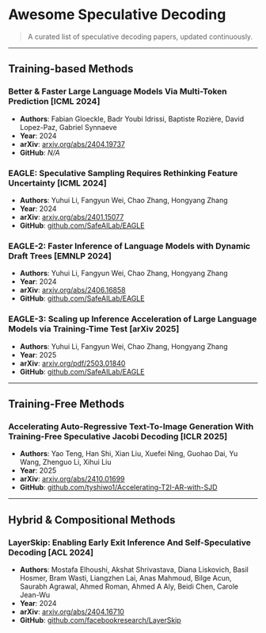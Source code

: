 # Awesome Speculative Decoding

> A curated list of speculative decoding papers, updated continuously.

---

## Training-based Methods

### Better & Faster Large Language Models Via Multi-Token Prediction [ICML 2024]

- **Authors**: Fabian Gloeckle, Badr Youbi Idrissi, Baptiste Rozière, David Lopez-Paz, Gabriel Synnaeve
- **Year**: 2024
- **arXiv**: [arxiv.org/abs/2404.19737](https://arxiv.org/abs/2404.19737)
- **GitHub**: *N/A*

### EAGLE: Speculative Sampling Requires Rethinking Feature Uncertainty [ICML 2024]

- **Authors**: Yuhui Li, Fangyun Wei, Chao Zhang, Hongyang Zhang
- **Year**: 2024
- **arXiv**: [arxiv.org/abs/2401.15077](https://arxiv.org/abs/2401.15077)
- **GitHub**: [github.com/SafeAILab/EAGLE](https://github.com/SafeAILab/EAGLE)

### EAGLE-2: Faster Inference of Language Models with Dynamic Draft Trees [EMNLP 2024]

- **Authors**: Yuhui Li, Fangyun Wei, Chao Zhang, Hongyang Zhang  
- **Year**: 2024  
- **arXiv**: [arxiv.org/abs/2406.16858](https://arxiv.org/abs/2406.16858)  
- **GitHub**: [github.com/SafeAILab/EAGLE](https://github.com/SafeAILab/EAGLE)

### EAGLE-3: Scaling up Inference Acceleration of Large Language Models via Training-Time Test [arXiv 2025]

- **Authors**: Yuhui Li, Fangyun Wei, Chao Zhang, Hongyang Zhang  
- **Year**: 2025  
- **arXiv**: [arxiv.org/pdf/2503.01840](https://arxiv.org/pdf/2503.01840)  
- **GitHub**: [github.com/SafeAILab/EAGLE](https://github.com/SafeAILab/EAGLE)
  
---

## Training-Free Methods

### Accelerating Auto-Regressive Text-To-Image Generation With Training-Free Speculative Jacobi Decoding [ICLR 2025]

- **Authors**: Yao Teng, Han Shi, Xian Liu, Xuefei Ning, Guohao Dai, Yu Wang, Zhenguo Li, Xihui Liu
- **Year**: 2025
- **arXiv**: [arxiv.org/abs/2410.01699](https://arxiv.org/abs/2410.01699)
- **GitHub**: [github.com/tyshiwo1/Accelerating-T2I-AR-with-SJD](https://github.com/tyshiwo1/Accelerating-T2I-AR-with-SJD)

---

## Hybrid & Compositional Methods

### LayerSkip: Enabling Early Exit Inference And Self-Speculative Decoding [ACL 2024]

- **Authors**: Mostafa Elhoushi, Akshat Shrivastava, Diana Liskovich, Basil Hosmer, Bram Wasti, Liangzhen Lai, Anas Mahmoud, Bilge Acun, Saurabh Agrawal, Ahmed Roman, Ahmed A Aly, Beidi Chen, Carole Jean-Wu
- **Year**: 2024
- **arXiv**: [arxiv.org/abs/2404.16710](https://arxiv.org/abs/2404.16710)
- **GitHub**: [github.com/facebookresearch/LayerSkip](https://github.com/facebookresearch/LayerSkip)
